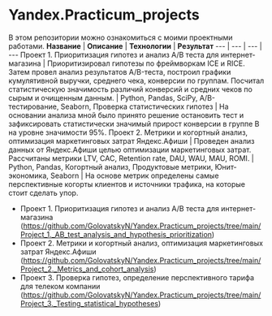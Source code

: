 # Yandex.Practicum_projects
В этом репозитории можно ознакомиться с моими проектными работами.
**Название** | **Описание** | **Технологии** | **Результат** 
--- | --- | --- | --- 
Проект 1. Приоритизация гипотез и анализ A/B теста для интернет-магазина | Приоритизировал гипотезы по фреймворкам ICE и RICE. Затем провел анализ результатов A/B-теста, построил графики кумулятивной выручки, среднего чека, конверсии по группам. Посчитал статистическую значимость различий конверсий и средних чеков по сырым и очищенным данным. | Python, Pandas, SciPy, A/B-тестирование, Seaborn, Проверка статистических гипотез | На основании анализа мной было принято решение остановить тест и зафиксировать статистически значимый прирост конверсии в группе B на уровне значимости 95%. 
Проект 2. Метрики и когортный анализ, оптимизация маркетинговых затрат Яндекс.Афиши | Проведен анализ данных от Яндекс.Афиши целью оптимизации маркетинговых затрат. Рассчитаны метрики LTV, CAC, Retention rate, DAU, WAU, MAU, ROMI. | Python, Pandas, Когортный анализ, Продуктовые метрики, Юнит-экономика, Seaborn | На основе метрик определены самые перспективные когорты клиентов и источники трафика, на которые стоит сделать упор.



- Проект 1. Приоритизация гипотез и анализ A/B теста для интернет-магазина (https://github.com/GolovatskyN/Yandex.Practicum_projects/tree/main/Project_1._AB_test_analysis_and_hypothesis_prioritization)
- Проект 2. Метрики и когортный анализ, оптимизация маркетинговых затрат Яндекс.Афиши (https://github.com/GolovatskyN/Yandex.Practicum_projects/tree/main/Project_2._Metrics_and_cohort_analysis)
- Проект 3. Проверка гипотез, определение перспективного тарифа для телеком компании (https://github.com/GolovatskyN/Yandex.Practicum_projects/tree/main/Project_3._Testing_statistical_hypotheses) 
